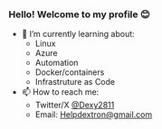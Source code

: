 ### Hello! Welcome to my profile 😊

- 🌱 I’m currently learning about:
  - Linux
  - Azure
  - Automation
  - Docker/containers
  - Infrastruture as Code
- 📫 How to reach me:
  - Twitter/X [@Dexy2811](https://twitter.com/dexy2811)
  - Email: [Helpdextron@gmail.com](mailto:helpdextron@gmail.com)

<!--
**Dexy2811/Dexy2811** is a ✨ _special_ ✨ repository because its `README.md` (this file) appears on your GitHub profile.

Here are some ideas to get you started:

- 🔭 I’m currently working on ...
- 🌱 I’m currently learning ...
- 👯 I’m looking to collaborate on ...
- 🤔 I’m looking for help with ...
- 💬 Ask me about ...
- 📫 How to reach me: ...
- 😄 Pronouns: ...
- ⚡ Fun fact: ...
-->
